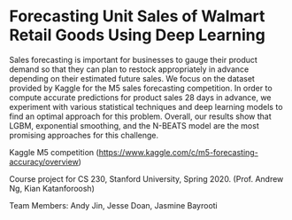 # Forecasting Unit Sales of Walmart Retail Goods Using Deep Learning
Sales forecasting is important for businesses to gauge their product demand so that they can plan to restock appropriately in advance depending on their estimated future sales. We focus on the dataset provided by Kaggle for the M5 sales forecasting competition. In order to compute accurate predictions for product sales 28 days in advance, we experiment with various statistical techniques and deep learning models to find an optimal approach for this problem. Overall, our results show that LGBM, exponential smoothing, and the N-BEATS model are the most promising approaches for this challenge.

Kaggle M5 competition (https://www.kaggle.com/c/m5-forecasting-accuracy/overview)

Course project for CS 230, Stanford University, Spring 2020. (Prof. Andrew Ng, Kian Katanforoosh)

Team Members: Andy Jin, Jesse Doan, Jasmine Bayrooti

